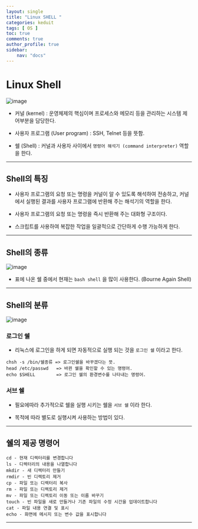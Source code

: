 ```yaml
---
layout: single
title: "Linux SHELL "
categories: keduit
tags: [ OS ]
toc: true 
comments: true
author_profile: true
sidebar:
    nav: "docs"
---
```


# Linux Shell

![image](https://user-images.githubusercontent.com/128279031/229361062-fd0b7253-81d8-47b1-8265-d63a566362f7.png)

* 커널 (kernel) : 운영체제의 핵심이며 프로세스와 메모리 등을 관리하는 시스템 제어부분을 담당한다.

* 사용자 프로그램 (User program) : SSH, Telnet 등을 뜻함.


* 쉘 (Shell) : 커널과 사용자 사이에서 `명령어 해석기 (command interpreter)` 역할을 한다.

---

## Shell의 특징

* 사용자 프로그램의 요청 또는 명령을 커널이 알 수 있도록 해석하여 전송하고, 커널에서 실행된 결과를 사용자 프로그램에 반환해 주는 해석기의 역할을 한다.


* 사용자 프로그램의 요청 또는 명령을 즉시 반환해 주는 대화형 구조이다.


* 스크립트를 사용하여 복잡한 작업을 일괄적으로 간단하게 수행 가능하게 한다.

---

## Shell의 종류

![image](https://user-images.githubusercontent.com/128279031/229361428-4f2920f6-98ab-4002-98ff-31c86ff2a0e5.png)

* 표에 나온 쉘 중에서 현재는 `bash shell` 을 많이 사용한다. (Bourne Again Shell)

---

## Shell의 분류

![image](https://user-images.githubusercontent.com/128279031/229361659-7e5357d3-f0b2-42cb-85bb-2a70692a3b0b.png)

### 로그인 쉘

* 리눅스에 로그인을 하게 되면 자동적으로 실행 되는 것을 `로그인 쉘` 이라고 한다.

```
chsh -s /bin/쉘종류 => 로그인쉘을 바꾸겠다는 뜻.
head /etc/passwd   => 바뀐 쉘을 확인할 수 있는 명령어.
echo $SHELL        => 로그인 쉘의 환경변수를 나타내는 명령어.
```

### 서브 쉘

* 필요에따라 추가적으로 쉘을 실행 시키는 쉘을 `서브 쉘` 이라 한다.

* 목적에 따라 별도로 실행시켜 사용하는 방법이 있다.


---

## 쉘의 제공 명령어

```
cd - 현재 디렉터리를 변경합니다
ls - 디렉터리의 내용을 나열합니다
mkdir - 새 디렉터리 만들기
rmdir - 빈 디렉토리 제거
cp - 파일 또는 디렉터리 복사
rm - 파일 또는 디렉토리 제거
mv - 파일 또는 디렉토리 이동 또는 이름 바꾸기
touch - 빈 파일을 새로 만들거나 기존 파일의 수정 시간을 업데이트합니다
cat - 파일 내용 연결 및 표시
echo - 화면에 메시지 또는 변수 값을 표시합니다
```

---

